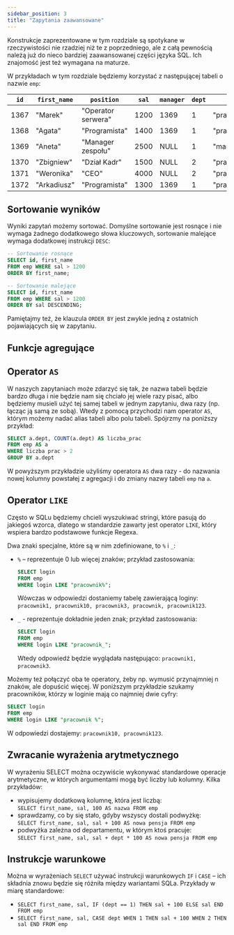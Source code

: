 ```yaml
---
sidebar_position: 3
title: "Zapytania zaawansowane"
---
```


Konstrukcje zaprezentowane w tym rozdziale są spotykane w rzeczywistości nie
rzadziej niż te z poprzedniego, ale z całą pewnością należą już do nieco bardziej
zaawansowanej części języka SQL. Ich znajomość jest też wymagana na maturze.

W przykładach w tym rozdziale będziemy korzystać z następującej tabeli o nazwie
`emp`:

| `id` | `first_name` | `position`         | `sal` | `manager` | `dept` | `login`        |
| ---- | ------------ | ------------------ | ----- | --------- | ------ | -------------- |
| 1367 | "Marek"      | "Operator serwera" | 1200  | 1369      | 1      | "pracownik1"   |
| 1368 | "Agata"      | "Programista"      | 1400  | 1369      | 1      | "pracownik10"  |
| 1369 | "Aneta"      | "Manager zespołu"  | 2500  | NULL      | 1      | "manager2"     |
| 1370 | "Zbigniew"   | "Dział Kadr"       | 1500  | NULL      | 2      | "pracownik3"   |
| 1371 | "Weronika"   | "CEO"              | 4000  | NULL      | 2      | "pracownik"    |
| 1372 | "Arkadiusz"  | "Programista"      | 1300  | 1369      | 1      | "pracownik123" |

## Sortowanie wyników

Wyniki zapytań możemy sortować. Domyślne sortowanie jest rosnące i nie wymaga
żadnego dodatkowego słowa kluczowych, sortowanie malejące wymaga dodatkowej
instrukcji `DESC`:

```sql
-- Sortowanie rosnące
SELECT id, first_name
FROM emp WHERE sal > 1200
ORDER BY first_name;

-- Sortowanie malejące
SELECT id, first_name
FROM emp WHERE sal > 1200
ORDER BY sal DESCENDING;
```

Pamiętajmy też, że klauzula `ORDER BY` jest zwykle jedną z ostatnich
pojawiających się w zapytaniu.

## Funkcje agregujące

## Operator `AS`

W naszych zapytaniach może zdarzyć się tak, że nazwa tabeli będzie bardzo długa
i nie będzie nam się chciało jej wiele razy pisać, albo będziemy musieli użyć
tej samej tabeli w jednym zapytaniu, dwa razy (np. łącząc ją samą ze sobą).
Wtedy z pomocą przychodzi nam operator `AS`, którym możemy nadać alias tabeli
albo polu tabeli. Spójrzmy na poniższy przykład:

```sql
SELECT a.dept, COUNT(a.dept) AS liczba_prac
FROM emp AS a
WHERE liczba prac > 2
GROUP BY a.dept
```

W powyższym przykładzie użyliśmy operatora `AS` dwa razy - do nazwania nowej
kolumny powstałej z agregacji i do zmiany nazwy tabeli `emp` na `a`.

## Operator `LIKE`

Często w SQLu będziemy chcieli wyszukiwać stringi, które pasują do jakiegoś
wzorca, dlatego w standardzie zawarty jest operator `LIKE`, który wspiera bardzo
podstawowe funkcje Regexa.

Dwa znaki specjalne, które są w nim zdefiniowane, to `%` i `_`:

- `%` – reprezentuje 0 lub więcej znaków; przykład zastosowania:

  ```sql
  SELECT login
  FROM emp
  WHERE login LIKE "pracownik%";
  ```

  Wówczas w odpowiedzi dostaniemy tabelę zawierającą loginy:
  `pracownik1, pracownik10, pracownik3, pracownik, pracownik123`.

- `_` - reprezentuje dokładnie jeden znak; przykład zastosowania:

  ```sql
  SELECT login
  FROM emp
  WHERE login LIKE "pracownik_";
  ```

  Wtedy odpowiedź będzie wyglądała następująco: `pracownik1, pracownik3`.

Możemy też połączyć oba te operatory, żeby np. wymusić przynajmniej n znaków,
ale dopuścić więcej. W poniższym przykładzie szukamy pracowników, którzy w
loginie mają co najmniej dwie cyfry:

```sql
SELECT login
FROM emp
WHERE login LIKE "pracownik %";
```

W odpowiedzi dostajemy: `pracownik10, pracownik123`.

## Zwracanie wyrażenia arytmetycznego

W wyrażeniu SELECT można oczywiście wykonywać standardowe operacje arytmetyczne,
w których argumentami mogą być liczby lub kolumny. Kilka przykładów:

- wypisujemy dodatkową kolumnę, która jest liczbą:  
  `SELECT first_name, sal, 100 AS nazwa FROM emp`
- sprawdzamy, co by się stało, gdyby wszyscy dostali podwyżkę:  
  `SELECT first_name, sal, sal + 100 AS nowa pensja FROM emp`
- podwyżka zależna od departamentu, w którym ktoś pracuje:  
  `SELECT first_name, sal, sal + dept * 100 AS nowa pensja FROM emp`

## Instrukcje warunkowe

Można w wyrażeniach `SELECT` używać instrukcji warunkowych `IF` i `CASE` – ich
składnia znowu będzie się różniła między wariantami SQLa. Przykłady w miarę
standardowe:

- `SELECT first_name, sal, IF (dept == 1) THEN sal + 100 ELSE sal END FROM emp`
- `SELECT first_name, sal, CASE dept WHEN 1 THEN sal + 100 WHEN 2 THEN sal END FROM emp`

